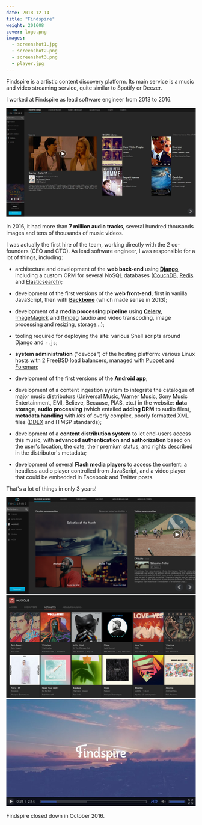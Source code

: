 ```yaml
---
date: 2018-12-14
title: "Findspire"
weight: 201608
cover: logo.png
images:
  - screenshot1.jpg
  - screenshot2.png
  - screenshot3.png
  - player.jpg
---
```


Findspire is a artistic content discovery platform. Its main service is a music and video streaming service, quite
similar to Spotify or Deezer.

I worked at Findspire as lead software engineer from 2013 to 2016.

<!--more-->

![The "movie" section](./screenshot1.jpg)

In 2016, it had more than **7 million audio tracks**, several hundred thousands images and tens of thousands of music
videos.

I was actually the first hire of the team, working directly with the 2 co-founders (CEO and CTO). As lead software
engineer, I was responsible for a lot of things, including:

- architecture and development of the **web back-end** using **[Django][]**, including a custom ORM for several NoSQL databases ([CouchDB][], [Redis][] and [Elasticsearch][]);

- development of the first versions of the **web front-end**, first in vanilla JavaScript, then with **[Backbone][]** (which
  made sense in 2013);

- development of a **media processing pipeline** using **[Celery][]**, [ImageMagick][] and [ffmpeg][] (audio and video
  transcoding, image processing and resizing, storage…);

- tooling required for deploying the site: various Shell scripts around Django and `r.js`;

- **system administration** ("devops") of the hosting platform: various Linux hosts with 2 FreeBSD load balancers, managed
  with [Puppet][] and [Foreman][];

- development of the first versions of the **Android app**;

- development of a content ingestion system to integrate the catalogue of major music distributors (Universal Music,
  Warner Music, Sony Music Entertainment, EMI, Believe, Because, PIAS, etc.) in the website: **data storage**, **audio
  processing** (which entailed **adding DRM** to audio files), **metadata handling** with *lots* of overly complex,
  poorly formatted XML files ([DDEX][] and ITMSP standards);

- development of a **content distribution system** to let end-users access this music, with **advanced authentication
  and authorization** based on the user's location, the date, their premium status, and rights described in the
  distributor's metadata;

- development of several **Flash media players** to access the content: a headless audio player controlled from
  JavaScript, and a video player that could be embedded in Facebook and Twitter posts.

That's a lot of things in only 3 years!

![The "music" section](./screenshot2.png)
!["Recent releases" page](./screenshot3.png)
![Video player](./player.jpg)

Findspire closed down in October 2016.


[Backbone]: http://backbonejs.org/
[Celery]: http://www.celeryproject.org/
[CouchDB]: https://couchdb.apache.org/
[DDEX]: http://ddex.net/
[Django]: https://www.djangoproject.com/
[Elasticsearch]: https://www.elastic.co/products/elasticsearch
[ffmpeg]: https://ffmpeg.org/
[Foreman]: https://www.theforeman.org/
[ImageMagick]: https://www.imagemagick.org/
[Puppet]: https://puppet.com/
[Redis]: https://redis.io/
